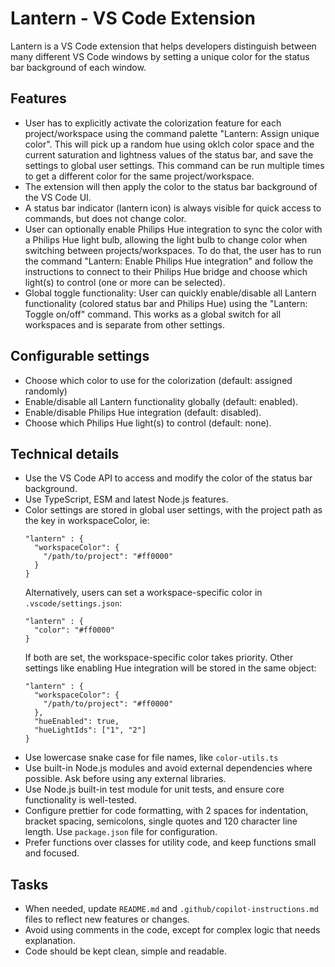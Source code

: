 # Lantern - VS Code Extension

Lantern is a VS Code extension that helps developers distinguish between many different VS Code windows by setting a unique color for the status bar background of each window.

## Features

- User has to explicitly activate the colorization feature for each project/workspace using the command palette "Lantern: Assign unique color". This will pick up a random hue using oklch color space and the current saturation and lightness values of the status bar, and save the settings to global user settings. This command can be run multiple times to get a different color for the same project/workspace.
- The extension will then apply the color to the status bar background of the VS Code UI.
- A status bar indicator (lantern icon) is always visible for quick access to commands, but does not change color.
- User can optionally enable Philips Hue integration to sync the color with a Philips Hue light bulb, allowing the light bulb to change color when switching between projects/workspaces. To do that, the user has to run the command "Lantern: Enable Philips Hue integration" and follow the instructions to connect to their Philips Hue bridge and choose which light(s) to control (one or more can be selected).
- Global toggle functionality: User can quickly enable/disable all Lantern functionality (colored status bar and Philips Hue) using the "Lantern: Toggle on/off" command. This works as a global switch for all workspaces and is separate from other settings.

## Configurable settings

- Choose which color to use for the colorization (default: assigned randomly)
- Enable/disable all Lantern functionality globally (default: enabled).
- Enable/disable Philips Hue integration (default: disabled).
- Choose which Philips Hue light(s) to control (default: none).

## Technical details

- Use the VS Code API to access and modify the color of the status bar background.
- Use TypeScript, ESM and latest Node.js features.
- Color settings are stored in global user settings, with the project path as the key in workspaceColor, ie:
  ```
  "lantern" : {
    "workspaceColor": {
      "/path/to/project": "#ff0000"
    }
  }
  ```
  Alternatively, users can set a workspace-specific color in `.vscode/settings.json`:
  ```
  "lantern" : {
    "color": "#ff0000"
  }
  ```
  If both are set, the workspace-specific color takes priority.
  Other settings like enabling Hue integration will be stored in the same object:
  ```
  "lantern" : {
    "workspaceColor": {
      "/path/to/project": "#ff0000"
    },
    "hueEnabled": true,
    "hueLightIds": ["1", "2"]
  }
  ```
- Use lowercase snake case for file names, like `color-utils.ts`
- Use built-in Node.js modules and avoid external dependencies where possible. Ask before using any external libraries.
- Use Node.js built-in test module for unit tests, and ensure core functionality is well-tested.
- Configure prettier for code formatting, with 2 spaces for indentation, bracket spacing, semicolons, single quotes and 120 character line length. Use `package.json` file for configuration.
- Prefer functions over classes for utility code, and keep functions small and focused.

## Tasks

- When needed, update `README.md` and `.github/copilot-instructions.md` files to reflect new features or changes.
- Avoid using comments in the code, except for complex logic that needs explanation.
- Code should be kept clean, simple and readable.
